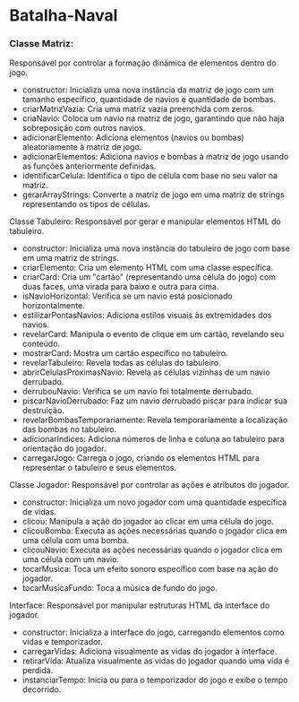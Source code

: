 # Batalha-Naval

### Classe Matriz: 
Responsável por controlar a formação dinâmica de elementos dentro do jogo.
- constructor: Inicializa uma nova instância da matriz de jogo com um tamanho específico, quantidade de navios e quantidade de bombas.
- criarMatrizVazia: Cria uma matriz vazia preenchida com zeros.
- criaNavio: Coloca um navio na matriz de jogo, garantindo que não haja sobreposição com outros navios.
- adicionarElemento: Adiciona elementos (navios ou bombas) aleatoriamente à matriz de jogo.
- adicionarElementos: Adiciona navios e bombas à matriz de jogo usando as funções anteriormente definidas.
- identificarCelula: Identifica o tipo de célula com base no seu valor na matriz.
- gerarArrayStrings: Converte a matriz de jogo em uma matriz de strings representando os tipos de células.

Classe Tabuleiro: Responsável por gerar e manipular elementos HTML do tabuleiro.
- constructor: Inicializa uma nova instância do tabuleiro de jogo com base em uma matriz de strings.
- criarElemento: Cria um elemento HTML com uma classe específica.
- criarCard: Cria um "cartão" (representando uma célula do jogo) com duas faces, uma virada para baixo e outra para cima.
- isNavioHorizontal: Verifica se um navio está posicionado horizontalmente.
- estilizarPontasNavios: Adiciona estilos visuais às extremidades dos navios.
- revelarCard: Manipula o evento de clique em um cartão, revelando seu conteúdo.
- mostrarCard: Mostra um cartão específico no tabuleiro.
- revelarTabuleiro: Revela todas as células do tabuleiro.
- abrirCelulasProximasNavio: Revela as células vizinhas de um navio derrubado.
- derrubouNavio: Verifica se um navio foi totalmente derrubado.
- piscarNavioDerrubado: Faz um navio derrubado piscar para indicar sua destruição.
- revelarBombasTemporariamente: Revela temporariamente a localização das bombas no tabuleiro.
- adicionarIndices: Adiciona números de linha e coluna ao tabuleiro para orientação do jogador.
- carregarJogo: Carrega o jogo, criando os elementos HTML para representar o tabuleiro e seus elementos.
  
Classe Jogador: Responsável por controlar as ações e atributos do jogador.
- constructor: Inicializa um novo jogador com uma quantidade específica de vidas.
- clicou: Manipula a ação do jogador ao clicar em uma célula do jogo.
- clicouBomba: Executa as ações necessárias quando o jogador clica em uma célula com uma bomba.
- clicouNavio: Executa as ações necessárias quando o jogador clica em uma célula com um navio.
- tocarMusica: Toca um efeito sonoro específico com base na ação do jogador.
- tocarMusicaFundo: Toca a música de fundo do jogo.
  
Interface: Responsável por manipular estruturas HTML da interface do jogador.
- constructor: Inicializa a interface do jogo, carregando elementos como vidas e temporizador.
- carregarVidas: Adiciona visualmente as vidas do jogador à interface.
- retirarVida: Atualiza visualmente as vidas do jogador quando uma vida é perdida.
- instanciarTempo: Inicia ou para o temporizador do jogo e exibe o tempo decorrido.
